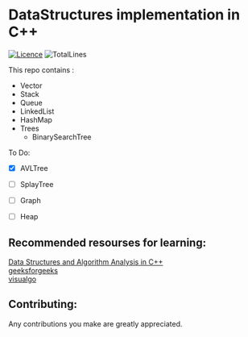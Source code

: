 # DataStructures implementation in C++
[![Licence](https://img.shields.io/apm/l/vim-mode)](https://github.com/mohammed0xff/justFortheCommits/blob/main/LICENSE)
![TotalLines](https://img.shields.io/tokei/lines/github/mohammed0xff/DataStructures-In-CPP)


This repo contains : 

* Vector 
* Stack
* Queue
* LinkedList
* HashMap
* Trees
  - BinarySearchTree
  

To Do:
- [x] AVLTree
- [ ] SplayTree
- [ ] Graph
- [ ] Heap


## Recommended resourses for learning:

[Data Structures and Algorithm Analysis in C++](https://www.google.com/url?sa=t&rct=j&q=&esrc=s&source=web&cd=&ved=2ahUKEwiIzcfsi432AhV3QvEDHQyZDaQQFnoECAUQAQ&url=http%3A%2F%2Fwww.uoitc.edu.iq%2Fimages%2Fdocuments%2Finformatics-institute%2FCompetitive_exam%2FDataStructures.pdf&usg=AOvVaw2JOvXQpOk_yG0q_mOt0rV7) 
<br/>
[geeksforgeeks](https://www.geeksforgeeks.org/data-structures/) 
<br/>
[visualgo](https://visualgo.net/en)


## Contributing:
Any contributions you make are greatly appreciated.


